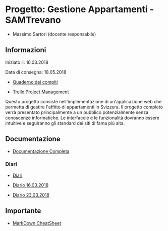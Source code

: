 # Progetto: Gestione Appartamenti - SAMTrevano

- Massimo Sartori (docente responsabile)

## Informazioni
Iniziato il: 16.03.2018

Data di consegna: 18.05.2018

- [Quaderno dei compiti](Documentazione/qdc_p2_faceDetection.pdf)

- [Trello Project Management](https://trello.com/b/sYnInYed/gestione-appartamenti)

Questo progetto consiste nell'implementazione di un'applicazione web che permetta di gestire l'affitto di appartamenti in Svizzera.
Il progetto completo verrà presentato principalmente a un pubblico potenzialmente senza conoscenze informatiche. Le interfaccie e le funzionalità dovranno essere intuitive e seguiranno gli standard dei siti di fama più alta.
  
## Documentazione
- [Documentazione Completa](Documentazione/Documentazione.md)

### Diari
- [Diari](Documentazione/Diari/)

- [Diario 16.03.2018](Documentazione/Diari/Diario_I3_Gestione_Appartamenti_2018_03_16.md)
- [Diario 23.03.2018](Documentazione/Diari/Diario_I3_Gestione_Appartamenti_2018_03_23.md)



## Importante
- [MarkDown CheatSheet](Guide/markdownCheatSheet.md)

